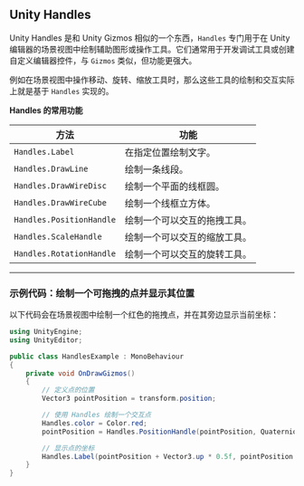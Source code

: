 ## Unity Handles

Unity Handles 是和 Unity Gizmos 相似的一个东西，`Handles` 专门用于在 Unity 编辑器的场景视图中绘制辅助图形或操作工具。它们通常用于开发调试工具或创建自定义编辑器控件，与 `Gizmos` 类似，但功能更强大。

例如在场景视图中操作移动、旋转、缩放工具时，那么这些工具的绘制和交互实际上就是基于 `Handles` 实现的。

**Handles 的常用功能**

| **方法** | **功能** |
| -------- | -------- |
| `Handles.Label` | 在指定位置绘制文字。 |
| `Handles.DrawLine` | 绘制一条线段。 |
| `Handles.DrawWireDisc` | 绘制一个平面的线框圆。 |
| `Handles.DrawWireCube` | 绘制一个线框立方体。 |
| `Handles.PositionHandle` | 绘制一个可以交互的拖拽工具。 |
| `Handles.ScaleHandle` | 绘制一个可以交互的缩放工具。 |
| `Handles.RotationHandle` | 绘制一个可以交互的旋转工具。 |

----

### **示例代码：绘制一个可拖拽的点并显示其位置**

以下代码会在场景视图中绘制一个红色的拖拽点，并在其旁边显示当前坐标：

```c#
using UnityEngine;
using UnityEditor;

public class HandlesExample : MonoBehaviour
{
    private void OnDrawGizmos()
    {
        // 定义点的位置
        Vector3 pointPosition = transform.position;

        // 使用 Handles 绘制一个交互点
        Handles.color = Color.red;
        pointPosition = Handles.PositionHandle(pointPosition, Quaternion.identity);

        // 显示点的坐标
        Handles.Label(pointPosition + Vector3.up * 0.5f, pointPosition.ToString());
    }
}
```
